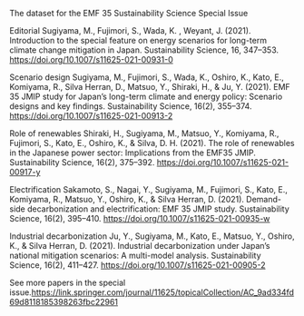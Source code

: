 The dataset for the EMF 35 Sustainability Science Special Issue

Editorial
Sugiyama, M., Fujimori, S., Wada, K. , Weyant, J. (2021). Introduction to the special feature on energy scenarios for long-term climate change mitigation in Japan. Sustainability Science, 16, 347–353. https://doi.org/10.1007/s11625-021-00931-0

Scenario design
Sugiyama, M., Fujimori, S., Wada, K., Oshiro, K., Kato, E., Komiyama, R., Silva Herran, D., Matsuo, Y., Shiraki, H., & Ju, Y. (2021). EMF 35 JMIP study for Japan’s long-term climate and energy policy: Scenario designs and key findings. Sustainability Science, 16(2), 355–374. https://doi.org/10.1007/s11625-021-00913-2

Role of renewables
Shiraki, H., Sugiyama, M., Matsuo, Y., Komiyama, R., Fujimori, S., Kato, E., Oshiro, K., & Silva, D. H. (2021). The role of renewables in the Japanese power sector: Implications from the EMF35 JMIP. Sustainability Science, 16(2), 375–392. https://doi.org/10.1007/s11625-021-00917-y

Electrification
Sakamoto, S., Nagai, Y., Sugiyama, M., Fujimori, S., Kato, E., Komiyama, R., Matsuo, Y., Oshiro, K., & Silva Herran, D. (2021). Demand-side decarbonization and electrification: EMF 35 JMIP study. Sustainability Science, 16(2), 395–410. https://doi.org/10.1007/s11625-021-00935-w

Industrial decarbonization
Ju, Y., Sugiyama, M., Kato, E., Matsuo, Y., Oshiro, K., & Silva Herran, D. (2021). Industrial decarbonization under Japan’s national mitigation scenarios: A multi-model analysis. Sustainability Science, 16(2), 411–427. https://doi.org/10.1007/s11625-021-00905-2

See more papers in the special issue.https://link.springer.com/journal/11625/topicalCollection/AC_9ad334fd69d8118185398263fbc22961
